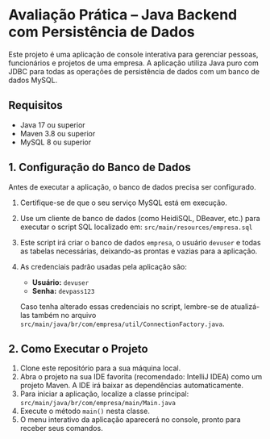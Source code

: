 # Avaliação Prática – Java Backend com Persistência de Dados

Este projeto é uma aplicação de console interativa para gerenciar pessoas, funcionários e projetos de uma empresa. A aplicação utiliza Java puro com JDBC para todas as operações de persistência de dados com um banco de dados MySQL.

## Requisitos

* Java 17 ou superior
* Maven 3.8 ou superior
* MySQL 8 ou superior

## 1. Configuração do Banco de Dados

Antes de executar a aplicação, o banco de dados precisa ser configurado.

1.  Certifique-se de que o seu serviço MySQL está em execução.
2.  Use um cliente de banco de dados (como HeidiSQL, DBeaver, etc.) para executar o script SQL localizado em:
    `src/main/resources/empresa.sql`
3.  Este script irá criar o banco de dados `empresa`, o usuário `devuser` e todas as tabelas necessárias, deixando-as prontas e vazias para a aplicação.
4.  As credenciais padrão usadas pela aplicação são:
    * **Usuário:** `devuser`
    * **Senha:** `devpass123`

    Caso tenha alterado essas credenciais no script, lembre-se de atualizá-las também no arquivo `src/main/java/br/com/empresa/util/ConnectionFactory.java`.

## 2. Como Executar o Projeto

1.  Clone este repositório para a sua máquina local.
2.  Abra o projeto na sua IDE favorita (recomendado: IntelliJ IDEA) como um projeto Maven. A IDE irá baixar as dependências automaticamente.
3.  Para iniciar a aplicação, localize a classe principal:
    `src/main/java/br/com/empresa/main/Main.java`
4.  Execute o método `main()` nesta classe.
5.  O menu interativo da aplicação aparecerá no console, pronto para receber seus comandos.